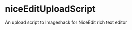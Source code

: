 niceEditUploadScript
====================

An upload script to Imageshack for NiceEdit rich text editor